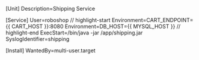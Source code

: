 [Unit]
Description=Shipping Service

[Service]
User=roboshop
// highlight-start
Environment=CART_ENDPOINT={{ CART_HOST }}:8080
Environment=DB_HOST={{ MYSQL_HOST }}
// highlight-end
ExecStart=/bin/java -jar /app/shipping.jar
SyslogIdentifier=shipping

[Install] 
WantedBy=multi-user.target